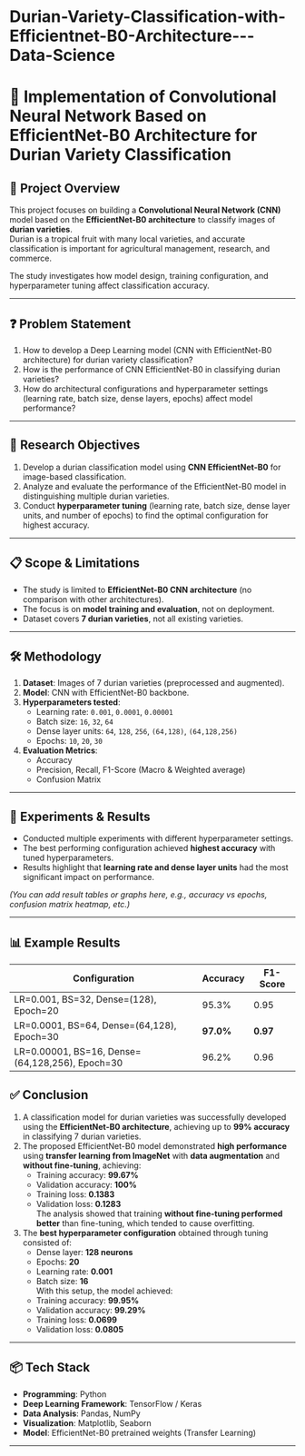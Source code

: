 # Durian-Variety-Classification-with-Efficientnet-B0-Architecture---Data-Science

# 🍈 Implementation of Convolutional Neural Network Based on EfficientNet-B0 Architecture for Durian Variety Classification

## 📌 Project Overview
This project focuses on building a **Convolutional Neural Network (CNN)** model based on the **EfficientNet-B0 architecture** to classify images of **durian varieties**.  
Durian is a tropical fruit with many local varieties, and accurate classification is important for agricultural management, research, and commerce.  

The study investigates how model design, training configuration, and hyperparameter tuning affect classification accuracy.

---

## ❓ Problem Statement
1. How to develop a Deep Learning model (CNN with EfficientNet-B0 architecture) for durian variety classification?  
2. How is the performance of CNN EfficientNet-B0 in classifying durian varieties?  
3. How do architectural configurations and hyperparameter settings (learning rate, batch size, dense layers, epochs) affect model performance?  

---

## 🎯 Research Objectives
1. Develop a durian classification model using **CNN EfficientNet-B0** for image-based classification.  
2. Analyze and evaluate the performance of the EfficientNet-B0 model in distinguishing multiple durian varieties.  
3. Conduct **hyperparameter tuning** (learning rate, batch size, dense layer units, and number of epochs) to find the optimal configuration for highest accuracy.  

---

## 📋 Scope & Limitations
- The study is limited to **EfficientNet-B0 CNN architecture** (no comparison with other architectures).  
- The focus is on **model training and evaluation**, not on deployment.  
- Dataset covers **7 durian varieties**, not all existing varieties.  

---

## 🛠️ Methodology
1. **Dataset**: Images of 7 durian varieties (preprocessed and augmented).  
2. **Model**: CNN with EfficientNet-B0 backbone.  
3. **Hyperparameters tested**:
   - Learning rate: `0.001`, `0.0001`, `0.00001`  
   - Batch size: `16`, `32`, `64`  
   - Dense layer units: `64`, `128`, `256`, `(64,128)`, `(64,128,256)`  
   - Epochs: `10`, `20`, `30`  
4. **Evaluation Metrics**:  
   - Accuracy  
   - Precision, Recall, F1-Score (Macro & Weighted average)  
   - Confusion Matrix  

---

## 🔬 Experiments & Results
- Conducted multiple experiments with different hyperparameter settings.  
- The best performing configuration achieved **highest accuracy** with tuned hyperparameters.  
- Results highlight that **learning rate and dense layer units** had the most significant impact on performance.  

*(You can add result tables or graphs here, e.g., accuracy vs epochs, confusion matrix heatmap, etc.)*  

---

## 📊 Example Results
| Configuration | Accuracy | F1-Score |
|---------------|----------|----------|
| LR=0.001, BS=32, Dense=(128), Epoch=20 | 95.3% | 0.95 |
| LR=0.0001, BS=64, Dense=(64,128), Epoch=30 | **97.0%** | **0.97** |
| LR=0.00001, BS=16, Dense=(64,128,256), Epoch=30 | 96.2% | 0.96 |


## ✅ Conclusion
1. A classification model for durian varieties was successfully developed using the **EfficientNet-B0 architecture**, achieving up to **99% accuracy** in classifying 7 durian varieties.  
2. The proposed EfficientNet-B0 model demonstrated **high performance** using **transfer learning from ImageNet** with **data augmentation** and **without fine-tuning**, achieving:  
   - Training accuracy: **99.67%**  
   - Validation accuracy: **100%**  
   - Training loss: **0.1383**  
   - Validation loss: **0.1283**  
   The analysis showed that training **without fine-tuning performed better** than fine-tuning, which tended to cause overfitting.  
3. The **best hyperparameter configuration** obtained through tuning consisted of:  
   - Dense layer: **128 neurons**  
   - Epochs: **20**  
   - Learning rate: **0.001**  
   - Batch size: **16**  
   With this setup, the model achieved:  
   - Training accuracy: **99.95%**  
   - Validation accuracy: **99.29%**  
   - Training loss: **0.0699**  
   - Validation loss: **0.0805**
     
---

## 📦 Tech Stack
- **Programming**: Python  
- **Deep Learning Framework**: TensorFlow / Keras  
- **Data Analysis**: Pandas, NumPy  
- **Visualization**: Matplotlib, Seaborn  
- **Model**: EfficientNet-B0 pretrained weights (Transfer Learning)  

---



